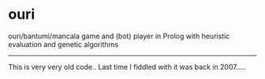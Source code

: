 # ouri
ouri/bantumi/mancala game and (bot) player in Prolog with heuristic evaluation and genetic algorithms

---

This is very very old code.. Last time I fiddled with it was back in 2007.....
